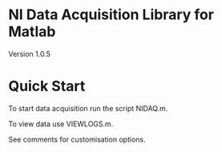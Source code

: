 # NI Data Acquisition Library for Matlab
Version 1.0.5

# Quick Start
To start data acquisition run the script NIDAQ.m. 

To view data use VIEWLOGS.m. 

See comments for customisation options.
